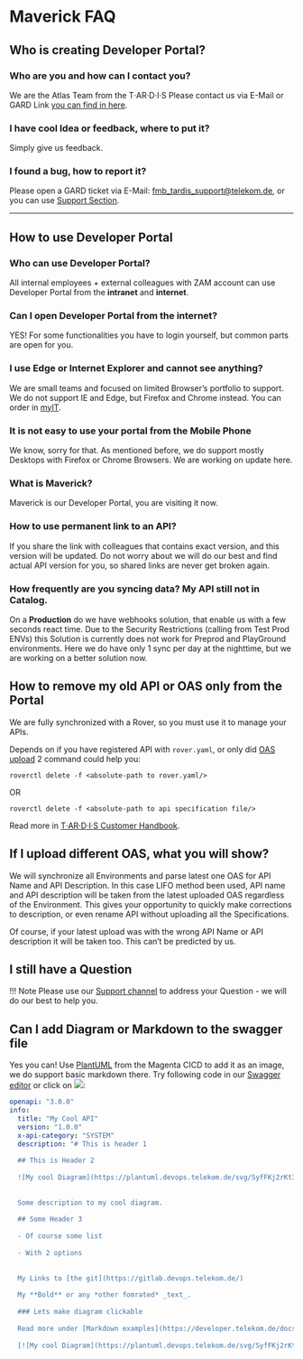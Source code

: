 # Maverick FAQ

## Who is creating Developer Portal?

### Who are you and how can I contact you?

We are the Atlas Team from the T‧AR‧D‧I‧S Please contact us via E-Mail or GARD Link [you can find in here](/docs/src/tardis_customer_handbook/support/).

### I have cool Idea or feedback, where to put it?

Simply give us feedback.

### I found a bug, how to report it?

Please open a GARD ticket via E-Mail: [fmb_tardis_support@telekom.de](mailto:fmb_tardis_support@telekom.de?subject=DevPortal%20-%20it%20seems%20I%20found%20a%20bug), or you can use [Support Section](/docs/src/tardis_customer_handbook/support/).

----

## How to use Developer Portal

### Who can use Developer Portal?

All internal employees + external colleagues with ZAM account can use Developer Portal from the **intranet** and **internet**.

### Can I open Developer Portal from the internet?

YES! For some functionalities you have to login yourself, but common parts are open for you.

### I use Edge or Internet Explorer and cannot see anything?

We are small teams and focused on limited Browser’s portfolio to support. We do not support IE and Edge, but Firefox and Chrome instead. You can order in [myIT](https://myit.telekom.de/MyIT/).

### It is not easy to use your portal from the Mobile Phone

We know, sorry for that. As mentioned before, we do support mostly Desktops with Firefox or Chrome Browsers. We are working on update here.

### What is Maverick?

Maverick is our Developer Portal, you are visiting it now.

### How to use permanent link to an API?

If you share the link with colleagues that contains exact version, and this version will be updated. Do not worry about we will do our best and find actual API version for you, so shared links are never get broken again.

### How frequently are you syncing data? My API still not in Catalog.

On a **Production** do we have webhooks solution, that enable us with a few seconds react time.
Due to the Security Restrictions (calling from Test Prod ENVs) this Solution is currently does not work for Preprod and PlayGround environments. Here we do have only 1 sync per day at the nighttime, but we are working on a better solution now.

## How to remove my old API or OAS only from the Portal

We are fully synchronized with a Rover, so you must use it to manage your APIs.

Depends on if you have registered API with `rover.yaml`, or only did [OAS upload](/docs/src/tardis_customer_handbook/rover/#step-1-upload-open-api-specification) 2 command could help you:

```shell
roverctl delete -f <absolute-path to rover.yaml/>
```

OR

```shell
roverctl delete -f <absolute-path to api specification file/>
```

Read more in [T‧AR‧D‧I‧S Customer Handbook](/docs/src/tardis_customer_handbook/rover/#clearing).

## If I upload different OAS, what you will show?

We will synchronize all Environments and parse latest one OAS for API Name and API Description. In this case LIFO method been used, API name and API description will be taken from the latest uploaded OAS regardless of the Environment.
This gives your opportunity to quickly make corrections to description, or even rename API without uploading all the Specifications.

Of course, if your latest upload was with the wrong API Name or API description it will be taken too. This can’t be predicted by us.

## I still have a Question

!!! Note
    Please use our [Support channel](/docs/src/tardis_customer_handbook/support/) to address your Question - we will do our best to help you.

## Can I add Diagram or Markdown to the swagger file

Yes you can! Use [PlantUML](https://plantuml.devops.telekom.de/) from the Magenta CICD to add it as an image, we do support basic markdown there. Try following code in our [Swagger editor](https://developer.telekom.de/swagger-editor) or click on
 [![](https://shields.devops.telekom.de/badge/-TRY%20ME-blue)](https://developer.telekom.de/swagger-editor/?url=https://developer.telekom.de/docs/src/tardis_faqs/markdown-oas-example.yml):

```yaml
openapi: "3.0.0"
info:
  title: "My Cool API"
  version: "1.0.0"
  x-api-category: "SYSTEM"
  description: "# This is header 1
  
  ## This is Header 2
  
  ![My cool Diagram](https://plantuml.devops.telekom.de/svg/SyfFKj2rKt3CoKnELR1Io4ZDoSa70000)
  
  
  Some description to my cool diagram.
  
  ## Some Header 3
  
  - Of course some list
  
  - With 2 options
  
  
  My Links to [the git](https://gitlab.devops.telekom.de/)
  
  My **Bold** or any *other fomrated* _text_.
  
  ### Lets make diagram clickable
  
  Read more under [Markdown examples](https://developer.telekom.de/docs/src/developer_portal_howtos/examples/examples/#zoomable-images). Now use can zoom in by clicking on diagram.
  
  [![My cool Diagram](https://plantuml.devops.telekom.de/svg/SyfFKj2rKt3CoKnELR1Io4ZDoSa70000)](https://plantuml.devops.telekom.de/svg/SyfFKj2rKt3CoKnELR1Io4ZDoSa70000)"
```
